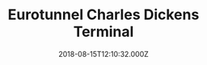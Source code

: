 ---
date: 2018-08-15T12:10:32.000Z
title: Eurotunnel Charles Dickens Terminal
latitude: 50.934690450613175
longitude: 1.8125479837777083
url: http://www.eurotunnel.com
category: checkin
---